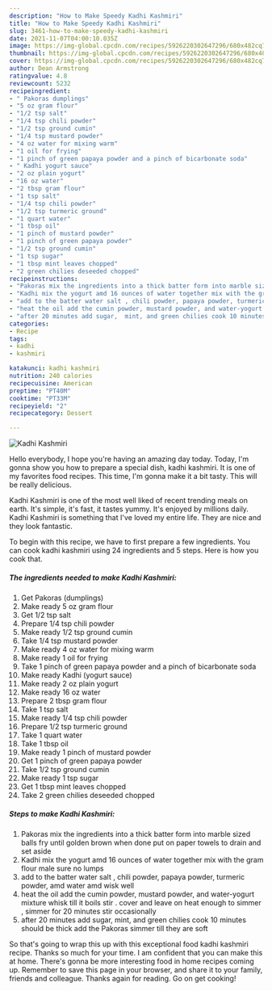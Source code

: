 ```yaml
---
description: "How to Make Speedy Kadhi Kashmiri"
title: "How to Make Speedy Kadhi Kashmiri"
slug: 3461-how-to-make-speedy-kadhi-kashmiri
date: 2021-11-07T04:00:10.035Z
image: https://img-global.cpcdn.com/recipes/5926220302647296/680x482cq70/kadhi-kashmiri-recipe-main-photo.jpg
thumbnail: https://img-global.cpcdn.com/recipes/5926220302647296/680x482cq70/kadhi-kashmiri-recipe-main-photo.jpg
cover: https://img-global.cpcdn.com/recipes/5926220302647296/680x482cq70/kadhi-kashmiri-recipe-main-photo.jpg
author: Dean Armstrong
ratingvalue: 4.8
reviewcount: 5232
recipeingredient:
- " Pakoras dumplings"
- "5 oz gram flour"
- "1/2 tsp salt"
- "1/4 tsp chili powder"
- "1/2 tsp ground cumin"
- "1/4 tsp mustard powder"
- "4 oz water for mixing warm"
- "1 oil for frying"
- "1 pinch of green papaya powder and a pinch of bicarbonate soda"
- " Kadhi yogurt sauce"
- "2 oz plain yogurt"
- "16 oz water"
- "2 tbsp gram flour"
- "1 tsp salt"
- "1/4 tsp chili powder"
- "1/2 tsp turmeric ground"
- "1 quart water"
- "1 tbsp oil"
- "1 pinch of mustard powder"
- "1 pinch of green papaya powder"
- "1/2 tsp ground cumin"
- "1 tsp sugar"
- "1 tbsp mint leaves chopped"
- "2 green chilies deseeded chopped"
recipeinstructions:
- "Pakoras mix the ingredients into a thick batter form into marble sized balls fry until golden brown  when done put on paper towels to drain and set aside"
- "Kadhi mix the yogurt amd 16 ounces of water together mix with the gram flour male sure no lumps"
- "add to the batter water salt , chili powder, papaya powder, turmeric powder, amd water amd wisk well"
- "heat the oil add the cumin powder, mustard powder, and water-yogurt mixture whisk till it boils stir . cover and leave on heat enough to simmer , simmer for 20 minutes stir occasionally"
- "after 20 minutes add sugar,  mint, and green chilies cook 10 minutes should be thick add the Pakoras simmer till they are soft"
categories:
- Recipe
tags:
- kadhi
- kashmiri

katakunci: kadhi kashmiri 
nutrition: 240 calories
recipecuisine: American
preptime: "PT40M"
cooktime: "PT33M"
recipeyield: "2"
recipecategory: Dessert

---
```



![Kadhi Kashmiri](https://img-global.cpcdn.com/recipes/5926220302647296/680x482cq70/kadhi-kashmiri-recipe-main-photo.jpg)

Hello everybody, I hope you're having an amazing day today. Today, I'm gonna show you how to prepare a special dish, kadhi kashmiri. It is one of my favorites food recipes. This time, I'm gonna make it a bit tasty. This will be really delicious.



Kadhi Kashmiri is one of the most well liked of recent trending meals on earth. It's simple, it's fast, it tastes yummy. It's enjoyed by millions daily. Kadhi Kashmiri is something that I've loved my entire life. They are nice and they look fantastic.


To begin with this recipe, we have to first prepare a few ingredients. You can cook kadhi kashmiri using 24 ingredients and 5 steps. Here is how you cook that.

<!--inarticleads1-->

##### The ingredients needed to make Kadhi Kashmiri:

1. Get  Pakoras (dumplings)
1. Make ready 5 oz gram flour
1. Get 1/2 tsp salt
1. Prepare 1/4 tsp chili powder
1. Make ready 1/2 tsp ground cumin
1. Take 1/4 tsp mustard powder
1. Make ready 4 oz water for mixing warm
1. Make ready 1 oil for frying
1. Take 1 pinch of green papaya powder and a pinch of bicarbonate soda
1. Make ready  Kadhi (yogurt sauce)
1. Make ready 2 oz plain yogurt
1. Make ready 16 oz water
1. Prepare 2 tbsp gram flour
1. Take 1 tsp salt
1. Make ready 1/4 tsp chili powder
1. Prepare 1/2 tsp turmeric ground
1. Take 1 quart water
1. Take 1 tbsp oil
1. Make ready 1 pinch of mustard powder
1. Get 1 pinch of green papaya powder
1. Take 1/2 tsp ground cumin
1. Make ready 1 tsp sugar
1. Get 1 tbsp mint leaves chopped
1. Take 2 green chilies deseeded chopped




<!--inarticleads2-->

##### Steps to make Kadhi Kashmiri:

1. Pakoras mix the ingredients into a thick batter form into marble sized balls fry until golden brown  when done put on paper towels to drain and set aside
1. Kadhi mix the yogurt amd 16 ounces of water together mix with the gram flour male sure no lumps
1. add to the batter water salt , chili powder, papaya powder, turmeric powder, amd water amd wisk well
1. heat the oil add the cumin powder, mustard powder, and water-yogurt mixture whisk till it boils stir . cover and leave on heat enough to simmer , simmer for 20 minutes stir occasionally
1. after 20 minutes add sugar,  mint, and green chilies cook 10 minutes should be thick add the Pakoras simmer till they are soft




So that's going to wrap this up with this exceptional food kadhi kashmiri recipe. Thanks so much for your time. I am confident that you can make this at home. There's gonna be more interesting food in home recipes coming up. Remember to save this page in your browser, and share it to your family, friends and colleague. Thanks again for reading. Go on get cooking!
